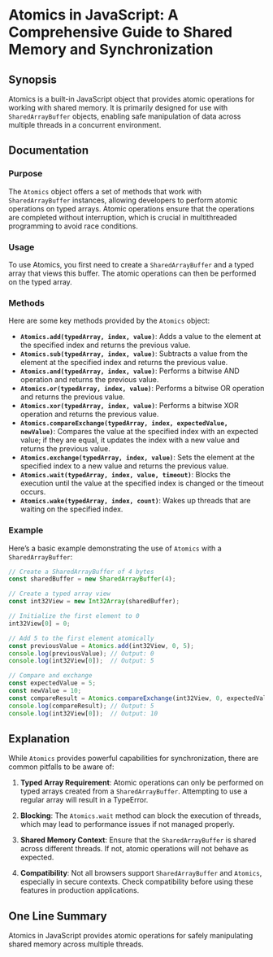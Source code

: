 <!--
Meta Description: # Atomics in JavaScript: A Comprehensive Guide to Shared Memory and Synchronization ## Synopsis Atomics is a built-in JavaScript object that provides ...
Meta Keywords: atomics, value, index, sharedarraybuffer, typedarray
-->

# Atomics in JavaScript: A Comprehensive Guide to Shared Memory and Synchronization

## Synopsis
Atomics is a built-in JavaScript object that provides atomic operations for working with shared memory. It is primarily designed for use with `SharedArrayBuffer` objects, enabling safe manipulation of data across multiple threads in a concurrent environment.

## Documentation
### Purpose
The `Atomics` object offers a set of methods that work with `SharedArrayBuffer` instances, allowing developers to perform atomic operations on typed arrays. Atomic operations ensure that the operations are completed without interruption, which is crucial in multithreaded programming to avoid race conditions.

### Usage
To use Atomics, you first need to create a `SharedArrayBuffer` and a typed array that views this buffer. The atomic operations can then be performed on the typed array.

### Methods
Here are some key methods provided by the `Atomics` object:

- **`Atomics.add(typedArray, index, value)`**: Adds a value to the element at the specified index and returns the previous value.
- **`Atomics.sub(typedArray, index, value)`**: Subtracts a value from the element at the specified index and returns the previous value.
- **`Atomics.and(typedArray, index, value)`**: Performs a bitwise AND operation and returns the previous value.
- **`Atomics.or(typedArray, index, value)`**: Performs a bitwise OR operation and returns the previous value.
- **`Atomics.xor(typedArray, index, value)`**: Performs a bitwise XOR operation and returns the previous value.
- **`Atomics.compareExchange(typedArray, index, expectedValue, newValue)`**: Compares the value at the specified index with an expected value; if they are equal, it updates the index with a new value and returns the previous value.
- **`Atomics.exchange(typedArray, index, value)`**: Sets the element at the specified index to a new value and returns the previous value.
- **`Atomics.wait(typedArray, index, value, timeout)`**: Blocks the execution until the value at the specified index is changed or the timeout occurs.
- **`Atomics.wake(typedArray, index, count)`**: Wakes up threads that are waiting on the specified index.

### Example
Here’s a basic example demonstrating the use of `Atomics` with a `SharedArrayBuffer`:

```javascript
// Create a SharedArrayBuffer of 4 bytes
const sharedBuffer = new SharedArrayBuffer(4);

// Create a typed array view
const int32View = new Int32Array(sharedBuffer);

// Initialize the first element to 0
int32View[0] = 0;

// Add 5 to the first element atomically
const previousValue = Atomics.add(int32View, 0, 5);
console.log(previousValue); // Output: 0
console.log(int32View[0]);  // Output: 5

// Compare and exchange
const expectedValue = 5;
const newValue = 10;
const compareResult = Atomics.compareExchange(int32View, 0, expectedValue, newValue);
console.log(compareResult); // Output: 5
console.log(int32View[0]);  // Output: 10
```

## Explanation
While `Atomics` provides powerful capabilities for synchronization, there are common pitfalls to be aware of:

1. **Typed Array Requirement**: Atomic operations can only be performed on typed arrays created from a `SharedArrayBuffer`. Attempting to use a regular array will result in a TypeError.

2. **Blocking**: The `Atomics.wait` method can block the execution of threads, which may lead to performance issues if not managed properly.

3. **Shared Memory Context**: Ensure that the `SharedArrayBuffer` is shared across different threads. If not, atomic operations will not behave as expected.

4. **Compatibility**: Not all browsers support `SharedArrayBuffer` and `Atomics`, especially in secure contexts. Check compatibility before using these features in production applications.

## One Line Summary
Atomics in JavaScript provides atomic operations for safely manipulating shared memory across multiple threads.